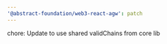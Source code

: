```yaml
---
'@abstract-foundation/web3-react-agw': patch
---
```


chore: Update to use shared validChains from core lib

